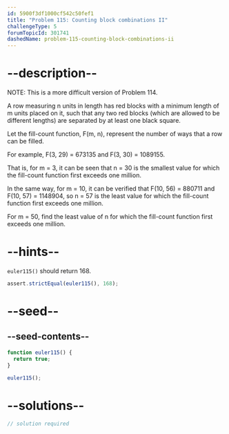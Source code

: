 ```yaml
---
id: 5900f3df1000cf542c50fef1
title: "Problem 115: Counting block combinations II"
challengeType: 5
forumTopicId: 301741
dashedName: problem-115-counting-block-combinations-ii
---
```


# --description--

NOTE: This is a more difficult version of Problem 114.

A row measuring n units in length has red blocks with a minimum length of m units placed on it, such that any two red blocks (which are allowed to be different lengths) are separated by at least one black square.

Let the fill-count function, F(m, n), represent the number of ways that a row can be filled.

For example, F(3, 29) = 673135 and F(3, 30) = 1089155.

That is, for m = 3, it can be seen that n = 30 is the smallest value for which the fill-count function first exceeds one million.

In the same way, for m = 10, it can be verified that F(10, 56) = 880711 and F(10, 57) = 1148904, so n = 57 is the least value for which the fill-count function first exceeds one million.

For m = 50, find the least value of n for which the fill-count function first exceeds one million.

# --hints--

`euler115()` should return 168.

```js
assert.strictEqual(euler115(), 168);
```

# --seed--

## --seed-contents--

```js
function euler115() {
  return true;
}

euler115();
```

# --solutions--

```js
// solution required
```
